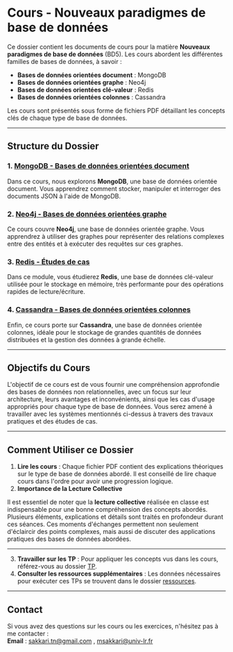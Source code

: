# Cours - Nouveaux paradigmes de base de données

Ce dossier contient les documents de cours pour la matière **Nouveaux paradigmes de base de données** (BD5). Les cours abordent les différentes familles de bases de données, à savoir : 

- **Bases de données orientées document** : MongoDB
- **Bases de données orientées graphe** : Neo4j
- **Bases de données orientées clé-valeur** : Redis
- **Bases de données orientées colonnes** : Cassandra

Les cours sont présentés sous forme de fichiers PDF détaillant les concepts clés de chaque type de base de données.

---

## Structure du Dossier

### 1. [MongoDB - Bases de données orientées document](01_BD_orientes_document_mongodb.pdf)

Dans ce cours, nous explorons **MongoDB**, une base de données orientée document. Vous apprendrez comment stocker, manipuler et interroger des documents JSON à l'aide de MongoDB. 

### 2. [Neo4j - Bases de données orientées graphe](02_BD_orientes_graphe_neo4j.pdf)

Ce cours couvre **Neo4j**, une base de données orientée graphe. Vous apprendrez à utiliser des graphes pour représenter des relations complexes entre des entités et à exécuter des requêtes sur ces graphes.

### 3. [Redis - Études de cas](03_etude_de_cas_etude_de_cas_Redis.pdf)

Dans ce module, vous étudierez **Redis**, une base de données clé-valeur utilisée pour le stockage en mémoire, très performante pour des opérations rapides de lecture/écriture.

### 4. [Cassandra - Bases de données orientées colonnes](04_BD_orientes_colonnes_cassandra.pdf)

Enfin, ce cours porte sur **Cassandra**, une base de données orientée colonnes, idéale pour le stockage de grandes quantités de données distribuées et la gestion des données à grande échelle.

---

## Objectifs du Cours

L'objectif de ce cours est de vous fournir une compréhension approfondie des bases de données non relationnelles, avec un focus sur leur architecture, leurs avantages et inconvénients, ainsi que les cas d'usage appropriés pour chaque type de base de données. Vous serez amené à travailler avec les systèmes mentionnés ci-dessus à travers des travaux pratiques et des études de cas.

---

## Comment Utiliser ce Dossier

1. **Lire les cours** : Chaque fichier PDF contient des explications théoriques sur le type de base de données abordé. Il est conseillé de lire chaque cours dans l'ordre pour avoir une progression logique.
2. **Importance de la Lecture Collective**

Il est essentiel de noter que la **lecture collective** réalisée en classe est indispensable pour une bonne compréhension des concepts abordés. Plusieurs éléments, explications et détails sont traités en profondeur durant ces séances. Ces moments d'échanges permettent non seulement d'éclaircir des points complexes, mais aussi de discuter des applications pratiques des bases de données abordées.

---

3. **Travailler sur les TP** : Pour appliquer les concepts vus dans les cours, référez-vous au dossier [TP](../tp).
4. **Consulter les ressources supplémentaires** : Les données nécessaires pour exécuter ces TPs se trouvent dans le dossier [ressources](../docs/ressources).

---

## Contact

Si vous avez des questions sur les cours ou les exercices, n'hésitez pas à me contacter :  
**Email** : sakkari.tn@gmail.com , msakkari@univ-lr.fr

